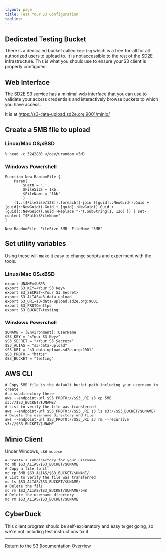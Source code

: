 ```yaml
---
layout: page
title: Test Your S3 Configuration
tagline:
---
```


## Dedicated Testing Bucket

There is a dedicated bucket called ``testing`` which is a free-for-all for
all authorized users to upload to. It is not accessible to the rest of the
SD2E infrastructure. This is what you should use to ensure your S3 client
is properly configured.

## Web Interface

The SD2E S3 service has a minimal web interface that you can use to validate
your access credentials and interactively browse buckets to which you have
access.

It is at https://s3-data-upload.sd2e.org:9001/minio/

## Create a 5MB file to upload

### Linux/Mac OS/xBSD

```
% head -c 5242880 </dev/urandom >5MB
```

### Windows Powershell

```
Function New-RandomFile {
    Param(
        $Path = '.',
        $FileSize = 1kb,
        $FileName = '1kb'
        )
    (1..($FileSize/128)).foreach({-join ([guid]::NewGuid().Guid + [guid]::NewGuid().Guid + [guid]::NewGuid().Guid + [guid]::NewGuid().Guid -Replace "-").SubString(1, 126) }) | set-content "$Path\$FileName"
}

New-RandomFile -FileSize 5MB -FileName "5MB"
```

## Set utility variables

Using these will make it easy to change scripts and experiment with the tools.

### Linux/Mac OS/xBSD

```
export UNAME=$USER
export S3_KEY=<Your S3 Key>
export S3_SECRET=<Your S3 Secret>
export S3_ALIAS=s3-data-upload
export S3_URI=s3-data-upload.sd2e.org:9001
export S3_PROTO=https
export S3_BUCKET=testing
```

### Windows Powershell

```
$UNAME = [Environment]::UserName
$S3_KEY = "<Your S3 Key>"
$S3_SECRET = "<Your S3 Secret>"
$S3_ALIAS = "s3-data-upload"
$S3_URI = "s3-data-upload.sd2e.org:9001"
$S3_PROTO = "https"
$S3_BUCKET = "testing"
```

## AWS CLI

```
# Copy 5MB file to the default bucket path including your username to create
# a subdirectory there
aws --endpoint-url $S3_PROTO://$S3_URI s3 cp 5MB s3://$S3_BUCKET/$UNAME/
# List to verify the file was transferred
aws --endpoint-url $S3_PROTO://$S3_URI s3 ls s3://$S3_BUCKET/$UNAME/
# Delete the username directory and file
aws --endpoint-url $S3_PROTO://$S3_URI s3 rm --recursive s3://$S3_BUCKET/$UNAME
```

## Minio Client

Under Windows, use `mc.exe`

```
# Create a subdirectory for your username
mc mb $S3_ALIAS/$S3_BUCKET/$UNAME
# Copy a file to it
mc cp 5MB $S3_ALIAS/$S3_BUCKET/$UNAME/
# List to verify the file was transferred
mc ls $S3_ALIAS/$S3_BUCKET/$UNAME/
# Delete the file
mc rm $S3_ALIAS/$S3_BUCKET/$UNAME/5MB
# Delete the username directory
mc rm $S3_ALIAS/$S3_BUCKET/$UNAME
```

## CyberDuck

This client program should be self-explanatory and easy to get
going, so we're not including test instructions for it.

---
Return to the [S3 Documentation Overview](../index.md)
